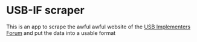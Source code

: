 # USB-IF scraper

This is an app to scrape the awful awful website of the [USB Implementers Forum](https://usb.org) and put the data into a usable format
